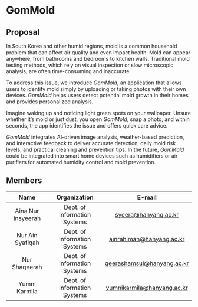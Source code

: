 # GomMold

## Proposal

In South Korea and other humid regions, mold is a common household problem that can affect air quality and even impact health. Mold can appear anywhere, from bathrooms and bedrooms to kitchen walls. Traditional mold testing methods, which rely on visual inspection or slow microscopic analysis, are often time-consuming and inaccurate.

To address this issue, we introduce _GomMold_, an application that allows users to identify mold simply by uploading or taking photos with their own devices. _GomMold_ helps users detect potential mold growth in their homes and provides personalized analysis.

Imagine waking up and noticing light green spots on your wallpaper. Unsure whether it’s mold or just dust, you open _GomMold_, snap a photo, and within seconds, the app identifies the issue and offers quick care advice.

_GomMold_ integrates AI-driven image analysis, weather-based prediction, and interactive feedback to deliver accurate detection, daily mold risk levels, and practical cleaning and prevention tips. In the future, _GomMold_ could be integrated into smart home devices such as humidifiers or air purifiers for automated humidity control and mold prevention.


## Members

| **Name** | **Organization** | **E-mail** |
|:-----------:|:------------------:|:-------------:|
| Aina Nur Insyeerah | Dept. of Information Systems | [syeera@hanyang.ac.kr](mailto:syeera@hanyang.ac.kr) |
| Nur Ain Syafiqah | Dept. of Information Systems | [ainrahiman@hanyang.ac.kr](mailto:ainrahiman@hanyang.ac.kr) |
| Nur Shaqeerah | Dept. of Information Systems | [qeerashamsul@hanyang.ac.kr](mailto:qeerashamsul@hanyang.ac.kr) |
| Yumni Karmila | Dept. of Information Systems | [yumnikarmila@hanyang.ac.kr](mailto:yumnikarmila@hanyang.ac.kr) |
<!--

**Here are some ideas to get you started:**

🙋‍♀️ A short introduction - what is your organization all about?
🌈 Contribution guidelines - how can the community get involved?
👩‍💻 Useful resources - where can the community find your docs? Is there anything else the community should know?
🍿 Fun facts - what does your team eat for breakfast?
🧙 Remember, you can do mighty things with the power of [Markdown](https://docs.github.com/github/writing-on-github/getting-started-with-writing-and-formatting-on-github/basic-writing-and-formatting-syntax)
-->
